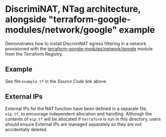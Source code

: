 # DiscrimiNAT, NTag architecture, alongside "terraform-google-modules/network/google" example

Demonstrates how to install DiscrimiNAT egress filtering in a network provisioned with the [terraform-google-modules/network/google](https://registry.terraform.io/modules/terraform-google-modules/network/google) module from the Terraform Registry.

## Example

See file `example.tf` in the _Source Code_ link above.

## External IPs

External IPs for the NAT function have been defined in a separate file, `eip.tf`, to encourage independent allocation and handling. Although the contents of `eip.tf` will be allocated if `terraform` is run in this directory, users should ensure External IPs are managed separately so they are not accidentally deleted.
